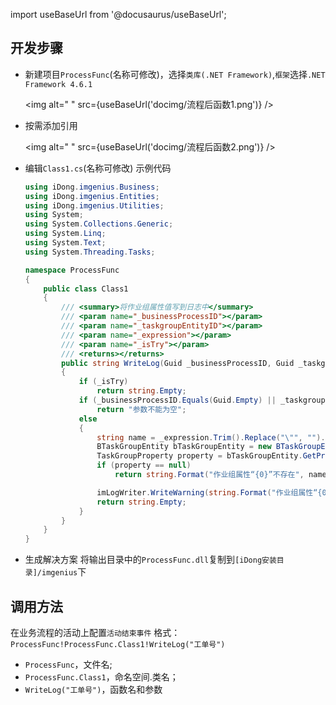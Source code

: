 
import useBaseUrl from '@docusaurus/useBaseUrl';

## 开发步骤

* 新建项目`ProcessFunc`(名称可修改)，选择`类库(.NET Framework)`,`框架`选择`.NET Framework 4.6.1`

    <img alt=" " src={useBaseUrl('docimg/流程后函数1.png')} />

* 按需添加引用

    <img alt=" " src={useBaseUrl('docimg/流程后函数2.png')} />

* 编辑`Class1.cs`(名称可修改)
    示例代码
    ```C#
    using iDong.imgenius.Business;
    using iDong.imgenius.Entities;
    using iDong.imgenius.Utilities;
    using System;
    using System.Collections.Generic;
    using System.Linq;
    using System.Text;
    using System.Threading.Tasks;

    namespace ProcessFunc
    {
        public class Class1
        {
            /// <summary>将作业组属性值写到日志中</summary>
            /// <param name="_businessProcessID"></param>
            /// <param name="_taskgroupEntityID"></param>
            /// <param name="_expression"></param>
            /// <param name="_isTry"></param>
            /// <returns></returns>
            public string WriteLog(Guid _businessProcessID, Guid _taskgroupEntityID, string _expression, bool _isTry, TaskGroupEntity _taskGroup, Guid _sessionID)
            {
                if (_isTry)
                    return string.Empty;
                if (_businessProcessID.Equals(Guid.Empty) || _taskgroupEntityID.Equals(Guid.Empty) || string.IsNullOrEmpty(_expression))
                    return "参数不能为空";
                else
                {
                    string name = _expression.Trim().Replace("\"", "").Replace("'", "");
                    BTaskGroupEntity bTaskGroupEntity = new BTaskGroupEntity(_sessionID);
                    TaskGroupProperty property = bTaskGroupEntity.GetPropertyByName(_taskgroupEntityID, name);
                    if (property == null)
                        return string.Format("作业组属性“{0}”不存在", name);

                    imLogWriter.WriteWarning(string.Format("作业组属性“{0}”的值是“{1}”", name, property.Value));
                    return string.Empty;
                }
            }
        }
    }
    ```
* 生成解决方案
    将输出目录中的`ProcessFunc.dll`复制到`[iDong安装目录]/imgenius`下

## 调用方法

在业务流程的活动上配置`活动结束事件`
格式：`ProcessFunc!ProcessFunc.Class1!WriteLog("工单号")`

* `ProcessFunc`，文件名;
* `ProcessFunc.Class1`，命名空间.类名；
* `WriteLog("工单号")`，函数名和参数

